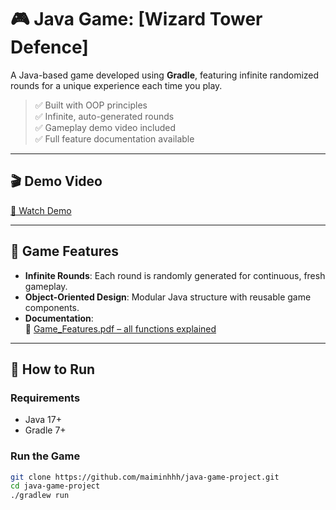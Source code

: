 # 🎮 Java Game: [Wizard Tower Defence]

A Java-based game developed using **Gradle**, featuring infinite randomized rounds for a unique experience each time you play.

> ✅ Built with OOP principles  
> ✅ Infinite, auto-generated rounds  
> ✅ Gameplay demo video included  
> ✅ Full feature documentation available

---

## 🎬 Demo Video

[🎥 Watch Demo](./demo.mp4)

---

## 🧠 Game Features

- **Infinite Rounds**: Each round is randomly generated for continuous, fresh gameplay.
- **Object-Oriented Design**: Modular Java structure with reusable game components.
- **Documentation**:  
  📄 [Game_Features.pdf – all functions explained](./Game_Features.pdf)

---

## 🚀 How to Run

### Requirements

- Java 17+
- Gradle 7+

### Run the Game

```bash
git clone https://github.com/maiminhhh/java-game-project.git
cd java-game-project
./gradlew run
